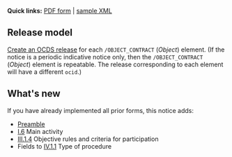 **Quick links:** [PDF form](http://simap.ted.europa.eu/documents/10184/99173/EN_F04.pdf) | [sample XML](https://github.com/open-contracting/european-union-support/blob/main/output/samples/F04_2014.xml)

## Release model

[Create an OCDS release](../operations.md#create-a-release) for each `/OBJECT_CONTRACT` (*Object*) element. (If the notice is a periodic indicative notice only, then the `/OBJECT_CONTRACT` (*Object*) element is repeatable. The release corresponding to each element will have a different `ocid`.)

## What's new

If you have already implemented all prior forms, this notice adds:

* [Preamble](#preamble)
* <a href="#I.6">I.6</a> Main activity
* <a href="#III.1.4">III.1.4</a> Objective rules and criteria for participation
* Fields to <a href="#IV.1.1">IV.1.1</a> Type of procedure
